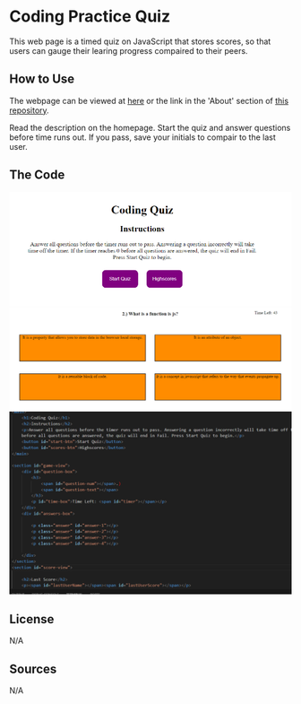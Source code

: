 # Coding Practice Quiz

This web page is a timed quiz on JavaScript that stores scores, so that users can gauge their learing progress compaired to their peers.

## How to Use

The webpage can be viewed at [here](https://kal-a11y.github.io/coding-practice-quiz/) or the link in the 'About' section of [this repository](https://github.com/Kal-a11y/coding-practice-quiz).

Read the description on the homepage. Start the quiz and answer questions before time runs out. If you pass, save your initials to compair to the last user.

## The Code

![Example image 1 of Coding Quiz Page](./assets/images/example-img-1.PNG)
![Example image 2 of Coding Quiz Page](./assets/images/example-img-2.PNG)
![Example image 3 of Coding Quiz Page](./assets/images/example-img-3.PNG)

## License
 
 N/A

## Sources

N/A

